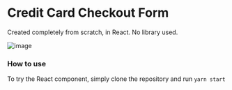 # Credit Card Checkout Form
Created completely from scratch, in React. No library used.

![image](https://user-images.githubusercontent.com/13731210/67820396-0b8dbc80-fadf-11e9-9985-44405611c415.png)

### How to use
To try the React component, simply clone the repository and run `yarn start`
